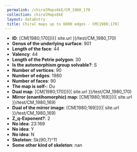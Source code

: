 ```yaml
--- 
 permalink: /chiralMaps6kE/CM_1980_170 
 collection: chiralMaps6kE
 layout: dataEntry
 title: Chiral maps up to 6000 edges - CM[1980;170]
---
```


- **ID**: [CM[1980;170]]({{ site.url }}/test/CM_1980_170)
- **Genus of the underlying surface**: 901
- **Length of the face**: 44
- **Valency**: 44
- **Length of the Petrie polygon**: 30
- **Is the automorphism group solvable?**: S
- **Number of vertices**: 90
- **Number of edges**: 1980
- **Number of faces**: 90
- **The map is self-**: Du
- **Dual map**: [CM[1980;170]]({{ site.url }}/test/CM_1980_170)
- **Mirror (enantihomorphic) map**: [CM[1980;169]]({{ site.url }}/test/CM_1980_169)
- **Dual of the mirror image**: [CM[1980;169]]({{ site.url }}/test/CM_1980_169)
- **Z_q-Exponent?**: 2
- **No idea**:  23:169
- **No idea**: Y
- **No idea**: N
- **Skeleton**: Sk(90;7)^11
- **Some other kind of skeleton**: nan
